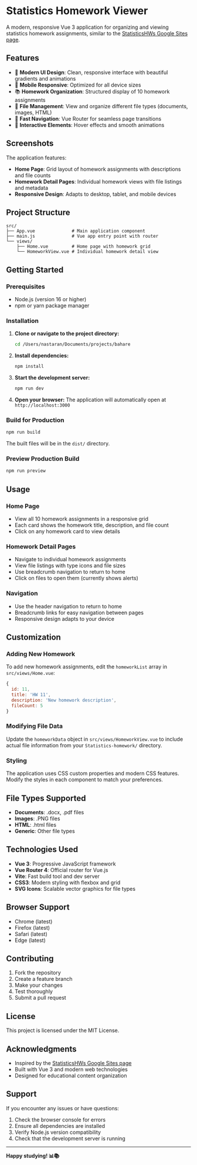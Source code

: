 # Statistics Homework Viewer

A modern, responsive Vue 3 application for organizing and viewing statistics homework assignments, similar to the [StatisticsHWs Google Sites page](https://sites.google.com/view/statisticshws/home).

## Features

- 🎨 **Modern UI Design**: Clean, responsive interface with beautiful gradients and animations
- 📱 **Mobile Responsive**: Optimized for all device sizes
- 📚 **Homework Organization**: Structured display of 10 homework assignments
- 📁 **File Management**: View and organize different file types (documents, images, HTML)
- 🚀 **Fast Navigation**: Vue Router for seamless page transitions
- 🎯 **Interactive Elements**: Hover effects and smooth animations

## Screenshots

The application features:
- **Home Page**: Grid layout of homework assignments with descriptions and file counts
- **Homework Detail Pages**: Individual homework views with file listings and metadata
- **Responsive Design**: Adapts to desktop, tablet, and mobile devices

## Project Structure

```
src/
├── App.vue              # Main application component
├── main.js              # Vue app entry point with router
└── views/
    ├── Home.vue         # Home page with homework grid
    └── HomeworkView.vue # Individual homework detail view
```

## Getting Started

### Prerequisites

- Node.js (version 16 or higher)
- npm or yarn package manager

### Installation

1. **Clone or navigate to the project directory:**
   ```bash
   cd /Users/nastaran/Documents/projects/bahare
   ```

2. **Install dependencies:**
   ```bash
   npm install
   ```

3. **Start the development server:**
   ```bash
   npm run dev
   ```

4. **Open your browser:**
   The application will automatically open at `http://localhost:3000`

### Build for Production

```bash
npm run build
```

The built files will be in the `dist/` directory.

### Preview Production Build

```bash
npm run preview
```

## Usage

### Home Page
- View all 10 homework assignments in a responsive grid
- Each card shows the homework title, description, and file count
- Click on any homework card to view details

### Homework Detail Pages
- Navigate to individual homework assignments
- View file listings with type icons and file sizes
- Use breadcrumb navigation to return to home
- Click on files to open them (currently shows alerts)

### Navigation
- Use the header navigation to return to home
- Breadcrumb links for easy navigation between pages
- Responsive design adapts to your device

## Customization

### Adding New Homework
To add new homework assignments, edit the `homeworkList` array in `src/views/Home.vue`:

```javascript
{
  id: 11,
  title: 'HW 11',
  description: 'New homework description',
  fileCount: 5
}
```

### Modifying File Data
Update the `homeworkData` object in `src/views/HomeworkView.vue` to include actual file information from your `Statistics-homework/` directory.

### Styling
The application uses CSS custom properties and modern CSS features. Modify the styles in each component to match your preferences.

## File Types Supported

- **Documents**: .docx, .pdf files
- **Images**: .PNG files
- **HTML**: .html files
- **Generic**: Other file types

## Technologies Used

- **Vue 3**: Progressive JavaScript framework
- **Vue Router 4**: Official router for Vue.js
- **Vite**: Fast build tool and dev server
- **CSS3**: Modern styling with flexbox and grid
- **SVG Icons**: Scalable vector graphics for file types

## Browser Support

- Chrome (latest)
- Firefox (latest)
- Safari (latest)
- Edge (latest)

## Contributing

1. Fork the repository
2. Create a feature branch
3. Make your changes
4. Test thoroughly
5. Submit a pull request

## License

This project is licensed under the MIT License.

## Acknowledgments

- Inspired by the [StatisticsHWs Google Sites page](https://sites.google.com/view/statisticshws/home)
- Built with Vue 3 and modern web technologies
- Designed for educational content organization

## Support

If you encounter any issues or have questions:
1. Check the browser console for errors
2. Ensure all dependencies are installed
3. Verify Node.js version compatibility
4. Check that the development server is running

---

**Happy studying! 📊📚**
